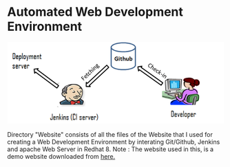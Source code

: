 # Automated Web Development Environment

![](images/Jenkins-Github-Server.png)

Directory "Website" consists of all the files of the Website that I used for creating a Web Development Environment by interating Git/Github, Jenkins and apache Web Server in Redhat 8. 
Note : The website used in this, is a demo website downloaded from <a href="https://trendytheme.net/best-free-html-resume-templates-to-download/">here.</a>
